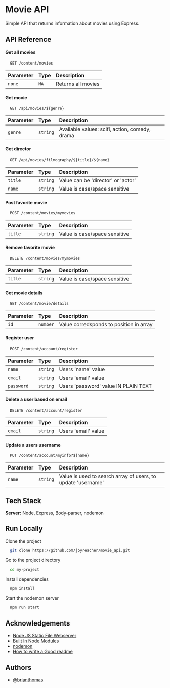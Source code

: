 
# Movie API

Simple API that returns information about movies using Express.


## API Reference

#### Get all movies

```http
  GET /content/movies
```

| Parameter | Type     | Description                |
| :-------- | :------- | :------------------------- |
| `none` | `NA` | Returns all movies |

#### Get movie

```http
  GET /api/movies/${genre}
```

| Parameter | Type     | Description                       |
| :-------- | :------- | :-------------------------------- |
| `genre`      | `string` | Avaliable values: scifi, action, comedy, drama  |

#### Get director

```http
  GET /api/movies/filmography/${title}/${name}
```

| Parameter | Type     | Description                       |
| :-------- | :------- | :-------------------------------- |
| `title`      | `string` | Value can be 'director' or 'actor' |
| `name`      | `string` | Value is case/space sensitive |


#### Post favorite movie

```http
  POST /content/movies/mymovies
```

| Parameter | Type     | Description                       |
| :-------- | :------- | :-------------------------------- |
| `title`      | `string` | Value is case/space sensitive |


#### Remove favorite movie

```http
  DELETE /content/movies/mymovies
```

| Parameter | Type     | Description                       |
| :-------- | :------- | :-------------------------------- |
| `title`      | `string` | Value is case/space sensitive |


#### Get movie details

```http
  GET /content/movie/details
```

| Parameter | Type     | Description                       |
| :-------- | :------- | :-------------------------------- |
| `id`      | `number` | Value corredsponds to position in array |


#### Register user

```http
  POST /content/account/register
```

| Parameter | Type     | Description                       |
| :-------- | :------- | :-------------------------------- |
| `name`      | `string` | Users 'name' value |
| `email`      | `string` | Users 'email' value |
| `password`      | `string` | Users 'password' value IN PLAIN TEXT|


#### Delete a user based on email

```http
  DELETE /content/account/register
```

| Parameter | Type     | Description                       |
| :-------- | :------- | :-------------------------------- |
| `email`      | `string` | Users 'email' value |


#### Update a users username

```http
  PUT /content/account/myinfo?${name}
```

| Parameter | Type     | Description                       |
| :-------- | :------- | :-------------------------------- |
| `name`      | `string` | Value is used to search array of users, to update 'username' |


## Tech Stack

**Server:** Node, Express, Body-parser, nodemon

  
## Run Locally

Clone the project

```bash
  git clone https://github.com/joyreacher/movie_api.git
```

Go to the project directory

```bash
  cd my-project
```

Install dependencies

```bash
  npm install
```

Start the nodemon server

```bash
  npm run start
```

  
## Acknowledgements

 - [Node JS Static File Webserver](https://gist.github.com/ryanflorence/701407)
 - [Built In Node Modules](https://www.w3schools.com/nodejs/ref_modules.asp)
 - [nodemon](https://www.npmjs.com/package/nodemon)
 - [How to write a Good readme](https://bulldogjob.com/news/449-how-to-write-a-good-readme-for-your-github-project)

  
## Authors

- [@brianthomas](https://github.com/joyreacher)

  
